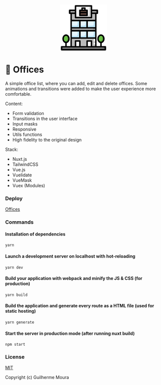 <p align="center">
  <img
		style="object: contain; height: 150px"
		src="https://raw.githubusercontent.com/glhrmoura/offices/main/src/static/logo.png"
	>
</p>

# :office: Offices

A simple office list, where you can add, edit and delete offices. Some animations and transitions were added to make the user experience more comfortable.

Content:

-   Form validation
-   Transitions in the user interface
-   Input masks
-   Responsive
-   Utils functions
-   High fidelity to the original design

Stack:

-   Nuxt.js
-   TailwindCSS
-   Vue.js
-   Vuelidate
-   VueMask
-   Vuex (Modules)

### Deploy

[Offices](https://charming-hotteok-8dc02a.netlify.app)

### Commands

#### Installation of dependencies

```
yarn
```

#### Launch a development server on localhost with hot-reloading

```
yarn dev
```

#### Build your application with webpack and minify the JS & CSS (for production)

```
yarn build
```

#### Build the application and generate every route as a HTML file (used for static hosting)

```
yarn generate
```

#### Start the server in production mode (after running nuxt build)

```
npm start
```

### License

[MIT](https://github.com/glhrmoura/offices/blob/main/LICENSE)

Copyright (c) Guilherme Moura
